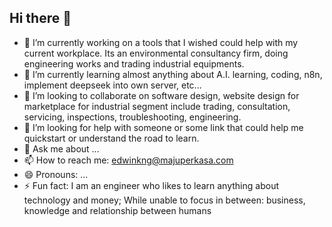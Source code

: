 ## Hi there 👋

- 🔭 I’m currently working on a tools that I wished could help with my current workplace. Its an environmental consultancy firm, doing engineering works and trading industrial equipments.
- 🌱 I’m currently learning almost anything about A.I. learning, coding, n8n, implement deepseek into own server, etc...
- 👯 I’m looking to collaborate on software design, website design for marketplace for industrial segment include trading, consultation, servicing, inspections, troubleshooting, engineering. 
- 🤔 I’m looking for help with someone or some link that could help me quickstart or understand the road to learn.
- 💬 Ask me about ...
- 📫 How to reach me: edwinkng@majuperkasa.com
- 😄 Pronouns: ...
- ⚡ Fun fact: I am an engineer who likes to learn anything about technology and money; While unable to focus in between: business, knowledge and relationship between humans

